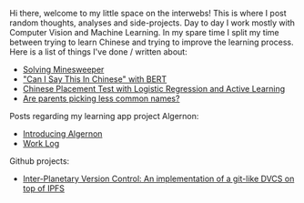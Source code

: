 <!--
.. title: Martin Pettersson 
.. slug: index
.. date: 2019-11-19 11:34:56 UTC
.. tags: 
.. category: 
.. link: 
.. description: 
.. type: text
-->

Hi there, welcome to my little space on the interwebs! This is where I post random thoughts, analyses and side-projects. Day to day I work mostly with Computer Vision and Machine Learning. In my spare time I split my time between trying to learn Chinese and trying to improve the learning process. Here is a list of things I've done / written about:

* [Solving Minesweeper](posts/minesweeper/)
* ["Can I Say This In Chinese" with BERT](posts/can-i-say-this/)
* [Chinese Placement Test with Logistic Regression and Active Learning](posts/chinese-placement-test/)
* [Are parents picking less common names?](posts/name-statistics/)

Posts regarding my learning app project Algernon:

* [Introducing Algernon](posts/introducing-algernon)
* [Work Log](posts/algernon-work-log)

Github projects:

* [Inter-Planetary Version Control: An implementation of a git-like DVCS on top of IPFS](https://github.com/martindbp/ipvc)
